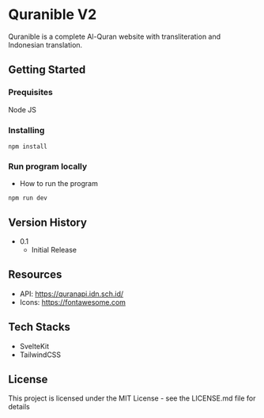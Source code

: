 # Quranible V2

Quranible is a complete Al-Quran website with transliteration and Indonesian translation.

## Getting Started

### Prequisites

Node JS

### Installing

```
npm install
```

### Run program locally

* How to run the program
```
npm run dev
```

## Version History

* 0.1
    * Initial Release

## Resources
* API: https://quranapi.idn.sch.id/
* Icons: https://fontawesome.com

## Tech Stacks
* SvelteKit
* TailwindCSS

## License

This project is licensed under the MIT License - see the LICENSE.md file for details
